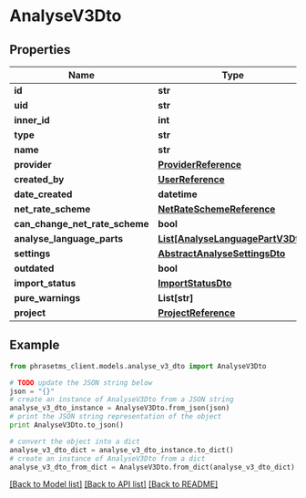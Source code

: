 # AnalyseV3Dto

## Properties

| Name                           | Type                                                              | Description | Notes      |
| ------------------------------ | ----------------------------------------------------------------- | ----------- | ---------- |
| **id**                         | **str**                                                           |             | [optional] |
| **uid**                        | **str**                                                           |             | [optional] |
| **inner_id**                   | **int**                                                           |             | [optional] |
| **type**                       | **str**                                                           |             | [optional] |
| **name**                       | **str**                                                           |             | [optional] |
| **provider**                   | [**ProviderReference**](ProviderReference.md)                     |             | [optional] |
| **created_by**                 | [**UserReference**](UserReference.md)                             |             | [optional] |
| **date_created**               | **datetime**                                                      |             | [optional] |
| **net_rate_scheme**            | [**NetRateSchemeReference**](NetRateSchemeReference.md)           |             | [optional] |
| **can_change_net_rate_scheme** | **bool**                                                          |             | [optional] |
| **analyse_language_parts**     | [**List[AnalyseLanguagePartV3Dto]**](AnalyseLanguagePartV3Dto.md) |             | [optional] |
| **settings**                   | [**AbstractAnalyseSettingsDto**](AbstractAnalyseSettingsDto.md)   |             | [optional] |
| **outdated**                   | **bool**                                                          |             | [optional] |
| **import_status**              | [**ImportStatusDto**](ImportStatusDto.md)                         |             | [optional] |
| **pure_warnings**              | **List[str]**                                                     |             | [optional] |
| **project**                    | [**ProjectReference**](ProjectReference.md)                       |             | [optional] |

## Example

```python
from phrasetms_client.models.analyse_v3_dto import AnalyseV3Dto

# TODO update the JSON string below
json = "{}"
# create an instance of AnalyseV3Dto from a JSON string
analyse_v3_dto_instance = AnalyseV3Dto.from_json(json)
# print the JSON string representation of the object
print AnalyseV3Dto.to_json()

# convert the object into a dict
analyse_v3_dto_dict = analyse_v3_dto_instance.to_dict()
# create an instance of AnalyseV3Dto from a dict
analyse_v3_dto_from_dict = AnalyseV3Dto.from_dict(analyse_v3_dto_dict)
```

[[Back to Model list]](../README.md#documentation-for-models) [[Back to API list]](../README.md#documentation-for-api-endpoints) [[Back to README]](../README.md)
